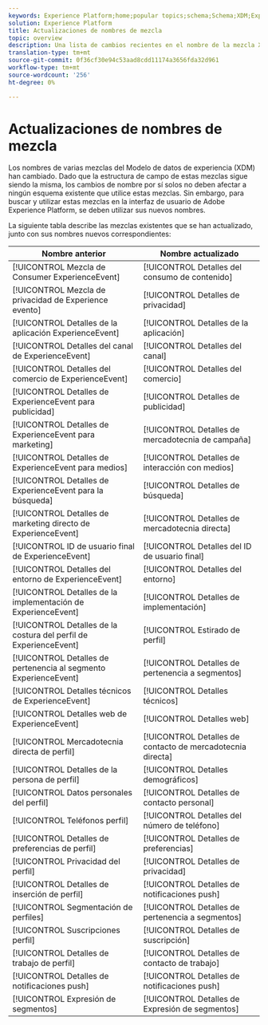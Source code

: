 ```yaml
---
keywords: Experience Platform;home;popular topics;schema;Schema;XDM;ExperienceEvent;fields;schemas;Schemas;Schema design;mixin;mixin;enduserids;end-user;end user;ids;
solution: Experience Platform
title: Actualizaciones de nombres de mezcla
topic: overview
description: Una lista de cambios recientes en el nombre de la mezcla XDM.
translation-type: tm+mt
source-git-commit: 0f36cf30e94c53aad8cdd11174a3656fda32d961
workflow-type: tm+mt
source-wordcount: '256'
ht-degree: 0%

---
```



# Actualizaciones de nombres de mezcla

Los nombres de varias mezclas del Modelo de datos de experiencia (XDM) han cambiado. Dado que la estructura de campo de estas mezclas sigue siendo la misma, los cambios de nombre por sí solos no deben afectar a ningún esquema existente que utilice estas mezclas. Sin embargo, para buscar y utilizar estas mezclas en la interfaz de usuario de Adobe Experience Platform, se deben utilizar sus nuevos nombres.

La siguiente tabla describe las mezclas existentes que se han actualizado, junto con sus nombres nuevos correspondientes:

| Nombre anterior | Nombre actualizado |
| --- | --- |
| [!UICONTROL Mezcla de Consumer ExperienceEvent] | [!UICONTROL Detalles del consumo de contenido] |
| [!UICONTROL Mezcla de privacidad de Experience evento] | [!UICONTROL Detalles de privacidad] |
| [!UICONTROL Detalles de la aplicación ExperienceEvent] | [!UICONTROL Detalles de la aplicación] |
| [!UICONTROL Detalles del canal de ExperienceEvent] | [!UICONTROL Detalles del canal] |
| [!UICONTROL Detalles del comercio de ExperienceEvent] | [!UICONTROL Detalles del comercio] |
| [!UICONTROL Detalles de ExperienceEvent para publicidad] | [!UICONTROL Detalles de publicidad] |
| [!UICONTROL Detalles de ExperienceEvent para marketing] | [!UICONTROL Detalles de mercadotecnia de campaña] |
| [!UICONTROL Detalles de ExperienceEvent para medios] | [!UICONTROL Detalles de interacción con medios] |
| [!UICONTROL Detalles de ExperienceEvent para la búsqueda] | [!UICONTROL Detalles de búsqueda] |
| [!UICONTROL Detalles de marketing directo de ExperienceEvent] | [!UICONTROL Detalles de mercadotecnia directa] |
| [!UICONTROL ID de usuario final de ExperienceEvent] | [!UICONTROL Detalles del ID de usuario final] |
| [!UICONTROL Detalles del entorno de ExperienceEvent] | [!UICONTROL Detalles del entorno] |
| [!UICONTROL Detalles de la implementación de ExperienceEvent] | [!UICONTROL Detalles de implementación] |
| [!UICONTROL Detalles de la costura del perfil de ExperienceEvent] | [!UICONTROL Estirado de perfil] |
| [!UICONTROL Detalles de pertenencia al segmento ExperienceEvent] | [!UICONTROL Detalles de pertenencia a segmentos] |
| [!UICONTROL Detalles técnicos de ExperienceEvent] | [!UICONTROL Detalles técnicos] |
| [!UICONTROL Detalles web de ExperienceEvent] | [!UICONTROL Detalles web] |
| [!UICONTROL Mercadotecnia directa de perfil] | [!UICONTROL Detalles de contacto de mercadotecnia directa] |
| [!UICONTROL Detalles de la persona de perfil] | [!UICONTROL Detalles demográficos] |
| [!UICONTROL Datos personales del perfil] | [!UICONTROL Detalles de contacto personal] |
| [!UICONTROL Teléfonos perfil] | [!UICONTROL Detalles del número de teléfono] |
| [!UICONTROL Detalles de preferencias de perfil] | [!UICONTROL Detalles de preferencias] |
| [!UICONTROL Privacidad del perfil] | [!UICONTROL Detalles de privacidad] |
| [!UICONTROL Detalles de inserción de perfil] | [!UICONTROL Detalles de notificaciones push] |
| [!UICONTROL Segmentación de perfiles] | [!UICONTROL Detalles de pertenencia a segmentos] |
| [!UICONTROL Suscripciones perfil] | [!UICONTROL Detalles de suscripción] |
| [!UICONTROL Detalles de trabajo de perfil] | [!UICONTROL Detalles de contacto de trabajo] |
| [!UICONTROL Detalles de notificaciones push] | [!UICONTROL Detalles de notificaciones push] |
| [!UICONTROL Expresión de segmentos] | [!UICONTROL Detalles de Expresión de segmentos] |